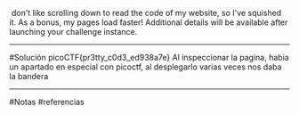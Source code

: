  don't like scrolling down to read the code of my website, so I've squished it. As a bonus, my pages load faster!
Additional details will be available after launching your challenge instance.

----------
#Solución 
picoCTF{pr3tty_c0d3_ed938a7e}
Al inspeccionar la pagina, habia un apartado en especial con picoctf, al desplegarlo varias veces nos daba la bandera


---
#Notas 
#referencias 

